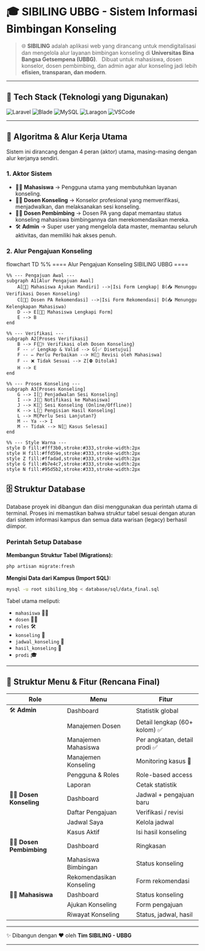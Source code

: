 # 🎓 SIBILING UBBG - Sistem Informasi Bimbingan Konseling

> 🌐 **SIBILING** adalah aplikasi web yang dirancang untuk mendigitalisasi dan mengelola alur layanan bimbingan konseling di **Universitas Bina Bangsa Getsempena (UBBG)**.  
> Dibuat untuk mahasiswa, dosen konselor, dosen pembimbing, dan admin agar alur konseling jadi lebih **efisien, transparan, dan modern**.

---

## 🚀 Tech Stack (Teknologi yang Digunakan)
![Laravel](https://img.shields.io/badge/Laravel-11-red?style=for-the-badge&logo=laravel)
![Blade](https://img.shields.io/badge/Frontend-Blade%20%2B%20Tailwind%20%2B%20Alpine-blue?style=for-the-badge&logo=tailwindcss)
![MySQL](https://img.shields.io/badge/Database-MySQL-orange?style=for-the-badge&logo=mysql)
![Laragon](https://img.shields.io/badge/Local-Laragon-green?style=for-the-badge)
![VSCode](https://img.shields.io/badge/Editor-VSCode-blue?style=for-the-badge&logo=visualstudiocode)

---

## 🧩 Algoritma & Alur Kerja Utama
Sistem ini dirancang dengan 4 peran (aktor) utama, masing-masing dengan alur kerjanya sendiri.

### 1. Aktor Sistem
- 🧑‍🎓 **Mahasiswa** → Pengguna utama yang membutuhkan layanan konseling.
- 👩‍⚕️ **Dosen Konseling** → Konselor profesional yang memverifikasi, menjadwalkan, dan melaksanakan sesi konseling.
- 👨‍🏫 **Dosen Pembimbing** → Dosen PA yang dapat memantau status konseling mahasiswa bimbingannya dan merekomendasikan mereka.
- 🛠️ **Admin** → Super user yang mengelola data master, memantau seluruh aktivitas, dan memiliki hak akses penuh.

### 2. Alur Pengajuan Konseling

flowchart TD
    %% ==== Alur Pengajuan Konseling SIBILING UBBG ====

    %% --- Pengajuan Awal ---
    subgraph A1[Alur Pengajuan Awal]
        A[🧑‍🎓 Mahasiswa Ajukan Mandiri] -->|Isi Form Lengkap| B(📥 Menunggu Verifikasi Dosen Konseling)
        C[👨‍🏫 Dosen PA Rekomendasi] -->|Isi Form Rekomendasi| D(📥 Menunggu Kelengkapan Mahasiswa)
        D --> E[🧑‍🎓 Mahasiswa Lengkapi Form]
        E --> B
    end

    %% --- Verifikasi ---
    subgraph A2[Proses Verifikasi]
        B --> F{👩‍⚕️ Verifikasi oleh Dosen Konseling}
        F -- ✅ Lengkap & Valid --> G[✅ Disetujui]
        F -- ✏️ Perlu Perbaikan --> H[📝 Revisi oleh Mahasiswa]
        F -- ❌ Tidak Sesuai --> Z[⛔ Ditolak]
        H --> E
    end

    %% --- Proses Konseling ---
    subgraph A3[Proses Konseling]
        G --> I[📅 Penjadwalan Sesi Konseling]
        I --> J[📩 Notifikasi ke Mahasiswa]
        J --> K[💬 Sesi Konseling (Online/Offline)]
        K --> L[📝 Pengisian Hasil Konseling]
        L --> M{Perlu Sesi Lanjutan?}
        M -- Ya --> I
        M -- Tidak --> N[🏁 Kasus Selesai]
    end

    %% --- Style Warna ---
    style D fill:#fff3b0,stroke:#333,stroke-width:2px
    style H fill:#ffd59e,stroke:#333,stroke-width:2px
    style Z fill:#ffadad,stroke:#333,stroke-width:2px
    style G fill:#b7e4c7,stroke:#333,stroke-width:2px
    style N fill:#95d5b2,stroke:#333,stroke-width:2px


## 🗄️ Struktur Database
Database proyek ini dibangun dan diisi menggunakan dua perintah utama di terminal. Proses ini memastikan bahwa struktur tabel sesuai dengan aturan dari sistem informasi kampus dan semua data warisan (legacy) berhasil diimpor.

### Perintah Setup Database
**Membangun Struktur Tabel (Migrations):**
```bash
php artisan migrate:fresh
```

**Mengisi Data dari Kampus (Import SQL):**
```bash
mysql -u root sibiling_bbg < database/sql/data_final.sql
```

Tabel utama meliputi:  
- `mahasiswa` 🧑‍🎓  
- `dosen` 👨‍🏫  
- `roles` 🛠️  
- `konseling` 📑  
- `jadwal_konseling` 📅  
- `hasil_konseling` 📝  
- `prodi` 🎓  

---

## 📑 Struktur Menu & Fitur (Rencana Final)

| Role | Menu | Fitur |
|------|------|-------|
| 🛠️ **Admin** | Dashboard | Statistik global |
| | Manajemen Dosen | Detail lengkap (60+ kolom) ✅ |
| | Manajemen Mahasiswa | Per angkatan, detail prodi ✅ |
| | Manajemen Konseling | Monitoring kasus 🚧 |
| | Pengguna & Roles | Role-based access |
| | Laporan | Cetak statistik |
| 👩‍⚕️ **Dosen Konseling** | Dashboard | Jadwal + pengajuan baru |
| | Daftar Pengajuan | Verifikasi / revisi |
| | Jadwal Saya | Kelola jadwal |
| | Kasus Aktif | Isi hasil konseling |
| 👨‍🏫 **Dosen Pembimbing** | Dashboard | Ringkasan |
| | Mahasiswa Bimbingan | Status konseling |
| | Rekomendasikan Konseling | Form rekomendasi |
| 🧑‍🎓 **Mahasiswa** | Dashboard | Status konseling |
| | Ajukan Konseling | Form pengajuan |
| | Riwayat Konseling | Status, jadwal, hasil |

---

✨ Dibangun dengan ❤️ oleh **Tim SIBILING - UBBG**

---
